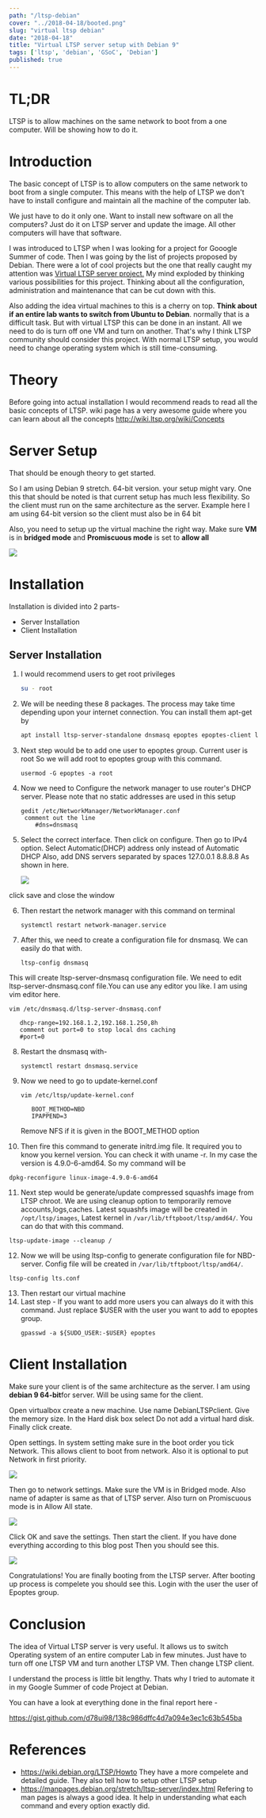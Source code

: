 ```yaml
---
path: "/ltsp-debian"
cover: "../2018-04-18/booted.png"
slug: "virtual ltsp debian"
date: "2018-04-18"
title: "Virtual LTSP server setup with Debian 9"
tags: ['ltsp', 'debian', 'GSoC', 'Debian']
published: true
---
```


# TL;DR

 LTSP is to allow machines on the same network to boot from a one computer. Will be showing how to do it.



# Introduction

The basic concept of LTSP is to allow computers on the same network to boot from a single computer. This means with the help of LTSP we don't have to install configure and maintain all the machine of the computer lab.

We just have to do it only one. Want to install new software on all the computers?
Just do it on LTSP server and update the image. All other computers will have that software.

I was introduced to LTSP when I was looking for a project for Gooogle Summer of code. Then I was going by the list of projects proposed by Debian. There were a lot of cool projects but the one that really caught my attention was [Virtual LTSP server project.](https://wiki.debian.org/SummerOfCode2018/Projects/VirtualLtspServer) My mind exploded by thinking various possibilities for this project. Thinking about all the configuration, administration and maintenance that can be cut down with this.

Also adding the idea virtual machines to this is a cherry on top. **Think about if an entire lab wants to switch from Ubuntu to Debian**. normally that is a difficult task. But with virtual LTSP this can be done in an instant. All we need to do is turn off one VM and turn on another. That's why I think LTSP community should consider this project. With normal LTSP setup, you would need to change operating system which is still time-consuming.

# Theory

Before going into actual installation I would recommend reads to read all the basic concepts of LTSP. wiki page has a very awesome guide where you can learn about all the concepts 
<http://wiki.ltsp.org/wiki/Concepts>

# Server Setup

That should be enough theory to get started.

So I am using Debian 9 stretch. 64-bit version. your setup might vary. One this that should be noted is that current setup has much less flexibility. So the client must run on the same architecture as the server.
Example here I am using 64-bit version so the client must also be in 64 bit

Also, you need to setup up the virtual machine the right way.
Make sure **VM** is in **bridged mode** and
**Promiscuous mode** is set to **allow all**

![](../2018-04-18/images/clientnetwork.jpg)

# Installation

Installation is divided into 2 parts- 

- Server Installation
- Client Installation 

## Server Installation

1. I would  recommend users to get root privileges
   ```bash
   su - root       
   ```
2. We will be needing these 8 packages. The process may take time depending upon your internet connection. You can install them apt-get by
   ```bash
   apt install ltsp-server-standalone dnsmasq epoptes epoptes-client ltsp-client reolvconf rsync gnome-nettools              
   ```
3. Next step would be to add one user to epoptes group. Current user is root So we will add root to epoptes group with this command.
   ```
   usermod -G epoptes -a root	       
   ```
4. Now we need to Configure the network manager to use router's DHCP server. Please note that no static addresses are used in this setup
   ```
   gedit /etc/NetworkManager/NetworkManager.conf
   	comment out the line
       #dns=dnsmasq	       
   ```
5. Select the correct interface. Then click on configure. Then go to IPv4 option. Select Automatic(DHCP) address only instead of Automatic DHCP Also, add DNS servers separated by spaces 127.0.0.1 8.8.8.8
   As shown in here.

   ![](../2018-04-18/images/mystery.png)

click save and close the window

6. Then restart the network manager with this command on terminal
   ```
   systemctl restart network-manager.service            
   ```
7. After this, we need to create a configuration file for dnsmasq. We can easily do that with.
   ```
   ltsp-config dnsmasq           
   ```
This will create ltsp-server-dnsmasq configuration file. We need to edit ltsp-server-dnsmasq.conf file.You can use any editor you like. I am using vim editor here.
   ```
   vim /etc/dnsmasq.d/ltsp-server-dnsmasq.conf 
             
      dhcp-range=192.168.1.2,192.168.1.250,8h        
      comment out port=0 to stop local dns caching
      #port=0           
   ```
8. Restart the dnsmasq with-
   ```
   systemctl restart dnsmasq.service            
   ```
9. Now we need to go to update-kernel.conf
   ```
   vim /etc/ltsp/update-kernel.conf
             
      BOOT_METHOD=NBD
      IPAPPEND=3            
   ```
   Remove NFS if it is given in the BOOT_METHOD option

10. Then fire this command to generate initrd.img file. It required you to know you kernel version. You can check it with uname -r. In my case the version is 4.9.0-6-amd64. So my command will be

   ```
   dpkg-reconfigure linux-image-4.9.0-6-amd64           
   ```
11. Next step would be generate/update compressed squashfs image from LTSP chroot. We are using cleanup option to temporarily remove accounts,logs,caches. Latest squashfs image will be created in `/opt/ltsp/images`, Latest kernel in `/var/lib/tftpboot/ltsp/amd64/`. You can do that with this command.
   ```
   ltsp-update-image --cleanup /            
   ```
12. Now we will be using ltsp-config to generate configuration file for NBD-server. Config file will be created in `/var/lib/tftpboot/ltsp/amd64/`.
   ```
   ltsp-config lts.conf          
   ```
13. Then restart our virtual machine
14. Last step - If you want to add more users you can always do it with this command. Just replace $USER with the user you want to add to epoptes group.
    ```
    gpasswd -a ${SUDO_USER:-$USER} epoptes           
    ```

# Client Installation

Make sure your client is of the same architecture as the server. I am using **debian 9 64-bit**for server. Will be using same for the client.

Open virtualbox create a new machine. Use name DebianLTSPclient. Give the memory size. In the Hard disk box select Do not add a virtual hard disk. Finally click create.

Open settings. In system setting make sure in the boot order you tick Network. This allows client to boot from network. Also it is optional to put Network in first priority.

![](../2018-04-18/images/clientbootorder.jpg)

Then go to network settings. Make sure the VM is in Bridged mode. Also name of adapter is same as that of LTSP server. Also turn on Promiscuous mode is in Allow All state.

![](../2018-04-18/images/networkserver.jpg)

Click OK and save the settings. Then start the client. If you have done everything according to this blog post Then you should see this.

![](../2018-04-18/images/clientbootup.jpg)



Congratulations! You are finally booting from the LTSP server. After booting up process is compelete you should see this. Login with the user the user of Epoptes group.

# Conclusion

The idea of Virtual LTSP server is very useful. It allows us to switch Operating system of an entire computer Lab in few minutes. Just have to turn off one LTSP VM and turn another LTSP VM. Then change LTSP client.

I understand the process is little bit lengthy. Thats why I tried to automate it in my Google Summer of code Project at Debian. 

You can have a look at everything done in the final report here - 

https://gist.github.com/d78ui98/138c986dffc4d7a094e3ec1c63b545ba

# References

- <https://wiki.debian.org/LTSP/Howto>
  They have a more compelete and detailed guide. They also tell how to setup other LTSP setup
- <https://manpages.debian.org/stretch/ltsp-server/index.html>
  Refering to man pages is always a good idea. It help in understanding what each command and every option exactly did.